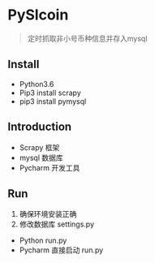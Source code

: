 # PySlcoin

> 定时抓取非小号币种信息并存入mysql

## Install

- Python3.6
- Pip3 install scrapy
- pip3 install pymysql 



## Introduction

- Scrapy 框架
- mysql 数据库
- Pycharm 开发工具  



## Run

1. 确保环境安装正确
2. 修改数据库 settings.py

- Python run.py
- Pycharm 直接启动 run.py